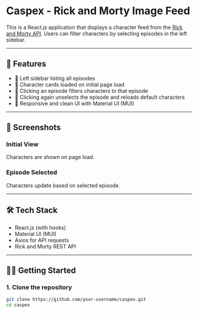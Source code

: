 # Caspex - Rick and Morty Image Feed

This is a React.js application that displays a character feed from the [Rick and Morty API](https://rickandmortyapi.com/). Users can filter characters by selecting episodes in the left sidebar.

---

## 🚀 Features

- 🧭 Left sidebar listing all episodes
- 🧍 Character cards loaded on initial page load
- 🎯 Clicking an episode filters characters to that episode
- 🔄 Clicking again unselects the episode and reloads default characters
- 💅 Responsive and clean UI with Material UI (MUI)

---

## 📸 Screenshots

### Initial View
Characters are shown on page load.

### Episode Selected
Characters update based on selected episode.

---

## 🛠 Tech Stack

- React.js (with hooks)
- Material UI (MUI)
- Axios for API requests
- Rick and Morty REST API

---

## 🧑‍💻 Getting Started

### 1. Clone the repository

```bash
git clone https://github.com/your-username/caspex.git
cd caspex
